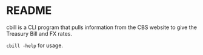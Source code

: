 # README

cbill is a CLI program that pulls information from the CBS website to give the
Treasury Bill and FX rates.

`cbill -help` for usage.
